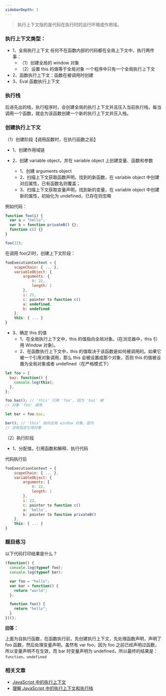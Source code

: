 ```yaml
---
sidebarDepth: 1
---
```


> 执行上下文指的是代码在执行时的运行环境或作用域。

### 执行上下文类型：

- 1、全局执行上下文
  任何不在函数内部的代码都在全局上下文中，执行两件事：
  - （1）创建全局的 window 对象
  - （2）设置 this 的值等于全局对象
    一个程序中只有一个全局执行上下文
- 2、函数执行上下文：函数在被调用时创建
- 3、Eval 函数执行上下文

### 执行栈

后进先出的栈，执行程序时，会创建全局的执行上下文并且压入当前执行栈，每当调用一个函数，就会为该函数创建一个新的执行上下文并压入栈。

### 创建执行上下文

（1）创建阶段【调用函数时，在执行函数之前】

- 1、创建作用域链
- 2、创建 variable object，并在 variable object 上创建变量、函数和参数

  - 1、创建 arguments object
  - 2、扫描上下文获取函数声明，找到的新函数，在 variable object 中创建对应属性，已有函数名则覆盖；
  - 3、扫描上下文获取变量声明，找到新的变量，在 variable object 中创建新的属性，初始化为 undefined，已存在则忽略

例如代码：

```js
function foo(i) {
  var a = "hello";
  var b = function privateB() {};
  function c() {}
}

foo(22);
```

在调用 foo(2)时，创建上下文阶段：

```js
fooExecutionContext = {
    scopeChain: { ... },
    variableObject: {
        arguments: {
            0: 22,
            length: 1
        },
        i: 22,
        c: pointer to function c()
        a: undefined,
        b: undefined
    },
    this: { ... }
}
```

- 3、确定 this 的值
  - 1、在全局执行上下文中，this 的值指向全局对象。(在浏览器中，this 引用 Window 对象)。
  - 2、在函数执行上下文中，this 的值取决于该函数是如何被调用的。如果它被一个引用对象调用，那么 this 会被设置成那个对象，否则 this 的值被设置为全局对象或者 undefined（在严格模式下）

```js
let foo = {
  baz: function() {
    console.log(this);
  },
};

foo.baz(); // 'this' 引用 'foo', 因为 'baz' 被
// 对象 'foo' 调用

let bar = foo.baz;

bar(); // 'this' 指向全局 window 对象，因为
// 没有指定引用对象
```

（2）执行阶段

- 1、分配值，引用函数和解释、执行代码

代码执行后

```js
fooExecutionContext = {
    scopeChain: { ... },
    variableObject: {
        arguments: {
            0: 22,
            length: 1
        },
        i: 22,
        c: pointer to function c()
        a: 'hello',
        b: pointer to function privateB()
    },
    this: { ... }
}
```

### 题目练习

以下代码打印结果是什么？

```js
(function() {
  console.log(typeof foo);
  console.log(typeof bar);

  var foo = "hello";
  var bar = function() {
    return "world";
  };

  function foo() {
    return "hello";
  }
})();
```

**回答：**

上面为自执行函数，在函数执行前，先创建执行上下文，先处理函数声明，声明了 foo 函数，然后处理变量声明，虽然有 var foo，因为 foo 之前已经声明过函数，所以变量声明不在生效，而 bar 时变量声明为 undefined，所以最终的结果是：
`function，undefined`

### 相关文章

- [JavaScript 中的执行上下文](https://segmentfault.com/a/1190000018001052)
- [理解 JavaScript 中的执行上下文和执行栈](https://juejin.cn/post/6844903682283143181)
